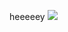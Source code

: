 heeeeey
![](https://file%2B.vscode-resource.vscode-cdn.net/Users/macbook/Documents/Extra/Projets%20Perso/PP1%20Ulam%20Spiral/view-backspace-to-pause.png?version%3D1657708705108)